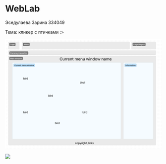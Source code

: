 # WebLab
Эседулаева Зарина 334049 

Тема: кликер с птичками :>

![](layout.png)

![](https://www.meme-arsenal.com/memes/f7d071ab2c382c8f2a3413592e2e146e.jpg)
